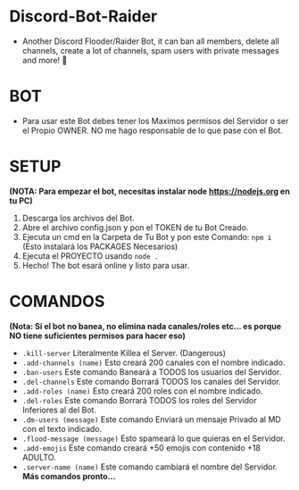 # Discord-Bot-Raider
- Another Discord Flooder/Raider Bot, it can ban all members, delete all channels, create a lot of channels, spam users with private messages and more! 🚀

# BOT
- Para usar este Bot debes tener los Maximos permisos del Servidor o ser el Propio OWNER. NO me hago responsable de lo que pase con el Bot.

# SETUP
**(NOTA: Para empezar el bot, necesitas instalar node https://nodejs.org en tu PC)**
1. Descarga los archivos del Bot.
2. Abre el archivo config.json y pon el TOKEN de tu Bot Creado.
3. Ejecuta un cmd en la Carpeta de Tu Bot y pon este Comando:
```npm i``` (Esto instalará los PACKAGES Necesarios)
4. Ejecuta el PROYECTO usando ```node .```
5. Hecho! The bot esará online y listo para usar.

# COMANDOS
**(Nota: Si el bot no banea, no elimina nada canales/roles etc... es porque NO tiene suficientes permisos para hacer eso)**
- ```.kill-server``` Literalmente Killea el Server. (Dangerous)
- ```.add-channels (name)``` Esto creará 200 canales con el nombre indicado.
- ```.ban-users``` Este comando Baneará a TODOS los usuarios del Servidor.
- ```.del-channels``` Este comando Borrará TODOS los canales del Servidor.
- ```.add-roles (name)``` Esto creará 200 roles con el nombre indicado.
- ```.del-roles``` Este comando Borrará TODOS los roles del Servidor Inferiores al del Bot.
- ```.dm-users (message)``` Este comando Enviará un mensaje Privado al MD con el texto indicado.
- ```.flood-message (message)``` Esto spameará lo que quieras en el Servidor.
- ```.add-emojis``` Este comando creará +50 emojis con contenido +18 ADULTO.
- ```.server-name (name)``` Este comando cambiará el nombre del Servidor.
**Más comandos pronto...**
